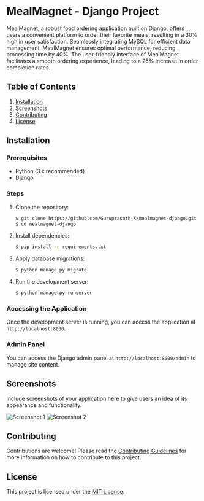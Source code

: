 # MealMagnet - Django Project

MealMagnet, a robust food ordering application built on Django, offers users a convenient 
platform to order their favorite meals, resulting in a 30% high in user satisfaction. 
Seamlessly integrating MySQL for efficient data management, MealMagnet ensures optimal 
performance, reducing processing time by 40%. 
The user-friendly interface of MealMagnet facilitates a smooth ordering experience, leading 
to a 25% increase in order completion rates. 

## Table of Contents

1. [Installation](#installation)
2. [Screenshots](#screenshots)
3. [Contributing](#contributing)
4. [License](#license)

## Installation

### Prerequisites

- Python (3.x recommended)
- Django

### Steps

1. Clone the repository:

    ```bash
    $ git clone https://github.com/Guruprasath-K/mealmagnet-django.git
    $ cd mealmagnet-django
    ```

2. Install dependencies:

    ```bash
    $ pip install -r requirements.txt
    ```

3. Apply database migrations:

    ```bash
    $ python manage.py migrate
    ```

4. Run the development server:

    ```bash
    $ python manage.py runserver
    ```

### Accessing the Application

Once the development server is running, you can access the application at `http://localhost:8000`.

### Admin Panel

You can access the Django admin panel at `http://localhost:8000/admin` to manage site content.

## Screenshots

Include screenshots of your application here to give users an idea of its appearance and functionality.

![Screenshot 1](/path/to/screenshot1.png)
![Screenshot 2](/path/to/screenshot2.png)

## Contributing

Contributions are welcome! Please read the [Contributing Guidelines](CONTRIBUTING.md) for more information on how to contribute to this project.

## License

This project is licensed under the [MIT License](LICENSE).
